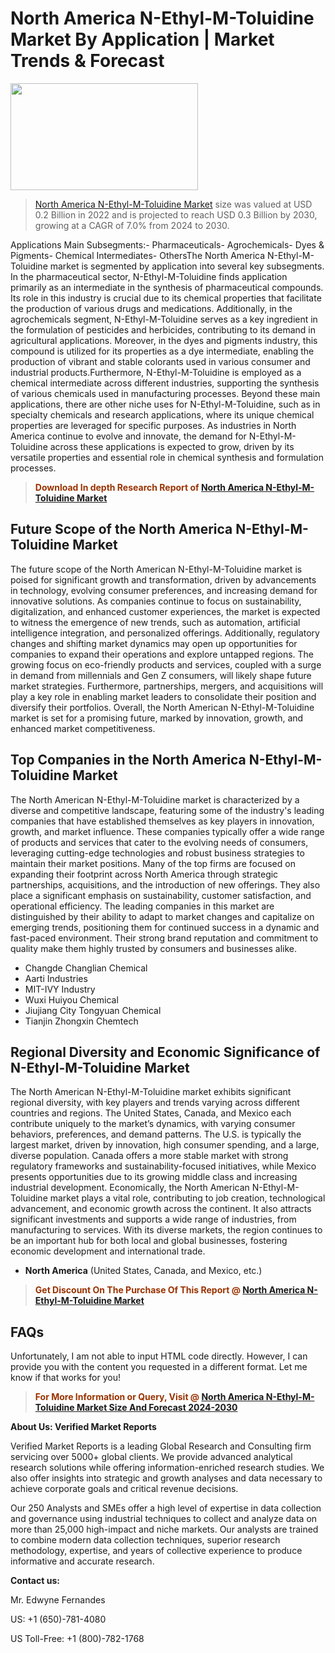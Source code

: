 <p><h1>North America N-Ethyl-M-Toluidine Market By Application | Market Trends & Forecast</h1><p><img class="aligncenter size-medium wp-image-105565" src="https://ffe5etoiles.com/wp-content/uploads/2025/01/MST7-300x171.png" alt="" width="300" height="171" /></p><blockquote><p><a href="https://www.verifiedmarketreports.com/download-sample/?rid=401864&utm_source=Github-NA&utm_medium=361" target="_blank">North America N-Ethyl-M-Toluidine Market</a> size was valued at USD 0.2 Billion in 2022 and is projected to reach USD 0.3 Billion by 2030, growing at a CAGR of 7.0% from 2024 to 2030.</p></blockquote>Applications Main Subsegments:- Pharmaceuticals- Agrochemicals- Dyes & Pigments- Chemical Intermediates- OthersThe North America N-Ethyl-M-Toluidine market is segmented by application into several key subsegments. In the pharmaceutical sector, N-Ethyl-M-Toluidine finds application primarily as an intermediate in the synthesis of pharmaceutical compounds. Its role in this industry is crucial due to its chemical properties that facilitate the production of various drugs and medications. Additionally, in the agrochemicals segment, N-Ethyl-M-Toluidine serves as a key ingredient in the formulation of pesticides and herbicides, contributing to its demand in agricultural applications. Moreover, in the dyes and pigments industry, this compound is utilized for its properties as a dye intermediate, enabling the production of vibrant and stable colorants used in various consumer and industrial products.Furthermore, N-Ethyl-M-Toluidine is employed as a chemical intermediate across different industries, supporting the synthesis of various chemicals used in manufacturing processes. Beyond these main applications, there are other niche uses for N-Ethyl-M-Toluidine, such as in specialty chemicals and research applications, where its unique chemical properties are leveraged for specific purposes. As industries in North America continue to evolve and innovate, the demand for N-Ethyl-M-Toluidine across these applications is expected to grow, driven by its versatile properties and essential role in chemical synthesis and formulation processes.</p><blockquote><p><span style="color: #993300;"><strong>Download In depth Research Report of <a href="https://www.verifiedmarketreports.com/download-sample/?rid=401864&utm_source=Github-NA&utm_medium=361">North America N-Ethyl-M-Toluidine Market</a></strong></span></p></blockquote><h2>Future Scope of the North America N-Ethyl-M-Toluidine Market</h2><p>The future scope of the North American N-Ethyl-M-Toluidine market is poised for significant growth and transformation, driven by advancements in technology, evolving consumer preferences, and increasing demand for innovative solutions. As companies continue to focus on sustainability, digitalization, and enhanced customer experiences, the market is expected to witness the emergence of new trends, such as automation, artificial intelligence integration, and personalized offerings. Additionally, regulatory changes and shifting market dynamics may open up opportunities for companies to expand their operations and explore untapped regions. The growing focus on eco-friendly products and services, coupled with a surge in demand from millennials and Gen Z consumers, will likely shape future market strategies. Furthermore, partnerships, mergers, and acquisitions will play a key role in enabling market leaders to consolidate their position and diversify their portfolios. Overall, the North American N-Ethyl-M-Toluidine market is set for a promising future, marked by innovation, growth, and enhanced market competitiveness.</p><h2>Top Companies in the North America N-Ethyl-M-Toluidine Market</h2><p>The North American N-Ethyl-M-Toluidine market is characterized by a diverse and competitive landscape, featuring some of the industry's leading companies that have established themselves as key players in innovation, growth, and market influence. These companies typically offer a wide range of products and services that cater to the evolving needs of consumers, leveraging cutting-edge technologies and robust business strategies to maintain their market positions. Many of the top firms are focused on expanding their footprint across North America through strategic partnerships, acquisitions, and the introduction of new offerings. They also place a significant emphasis on sustainability, customer satisfaction, and operational efficiency. The leading companies in this market are distinguished by their ability to adapt to market changes and capitalize on emerging trends, positioning them for continued success in a dynamic and fast-paced environment. Their strong brand reputation and commitment to quality make them highly trusted by consumers and businesses alike.</p><p><ul><li>Changde Changlian Chemical </li><li> Aarti Industries </li><li> MIT-IVY Industry </li><li> Wuxi Huiyou Chemical </li><li> Jiujiang City Tongyuan Chemical </li><li> Tianjin Zhongxin Chemtech</li></ul></p><h2>Regional Diversity and Economic Significance of N-Ethyl-M-Toluidine Market</h2><p>The North American N-Ethyl-M-Toluidine market exhibits significant regional diversity, with key players and trends varying across different countries and regions. The United States, Canada, and Mexico each contribute uniquely to the market’s dynamics, with varying consumer behaviors, preferences, and demand patterns. The U.S. is typically the largest market, driven by innovation, high consumer spending, and a large, diverse population. Canada offers a more stable market with strong regulatory frameworks and sustainability-focused initiatives, while Mexico presents opportunities due to its growing middle class and increasing industrial development. Economically, the North American N-Ethyl-M-Toluidine market plays a vital role, contributing to job creation, technological advancement, and economic growth across the continent. It also attracts significant investments and supports a wide range of industries, from manufacturing to services. With its diverse markets, the region continues to be an important hub for both local and global businesses, fostering economic development and international trade.</p><ul> <li><strong>North America</strong> (United States, Canada, and Mexico, etc.)</li></ul><blockquote><p><span style="color: #993300;"><strong>Get Discount On The Purchase Of This Report @ <a href="https://www.verifiedmarketreports.com/ask-for-discount/?rid=401864&utm_source=Github-NA&utm_medium=361">North America N-Ethyl-M-Toluidine Market</a></strong></span></p></blockquote><h2>FAQs</h2><p>Unfortunately, I am not able to input HTML code directly. However, I can provide you with the content you requested in a different format. Let me know if that works for you!</p><blockquote><p><span style="color: #993300;"><strong>For More Information or Query, Visit @ <a href="https://www.verifiedmarketreports.com/product/n-ethyl-m-toluidine-market/">North America N-Ethyl-M-Toluidine Market Size And Forecast 2024-2030</a></strong></span></p></blockquote><p><strong>About Us: Verified Market Reports</strong></p><p>Verified Market Reports is a leading Global Research and Consulting firm servicing over 5000+ global clients. We provide advanced analytical research solutions while offering information-enriched research studies. We also offer insights into strategic and growth analyses and data necessary to achieve corporate goals and critical revenue decisions.</p><p>Our 250 Analysts and SMEs offer a high level of expertise in data collection and governance using industrial techniques to collect and analyze data on more than 25,000 high-impact and niche markets. Our analysts are trained to combine modern data collection techniques, superior research methodology, expertise, and years of collective experience to produce informative and accurate research.</p><p><strong>Contact us:</strong></p><p>Mr. Edwyne Fernandes</p><p>US: +1 (650)-781-4080</p><p>US Toll-Free: +1 (800)-782-1768</p>
